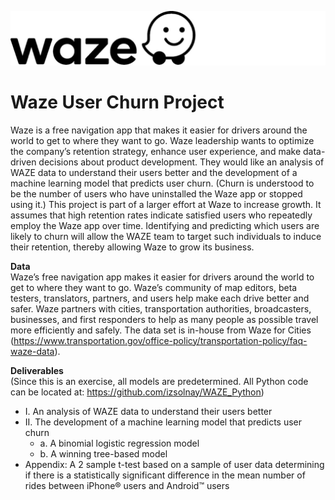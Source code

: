 ![](WAZE.jpg)
# Waze User Churn Project
Waze is a free navigation app that makes it easier for drivers around the world to get to where they want to go. Waze leadership wants to optimize the company’s retention strategy, enhance user experience, and make data-driven decisions about product development. They would like an analysis of WAZE data to understand their users better and the development of a machine learning model that predicts user churn. (Churn is understood to be the number of users who have uninstalled the Waze app or stopped using it.) 
This project is part of a larger effort at Waze to increase growth. It assumes that high retention rates indicate satisfied users who repeatedly employ the Waze app over time. Identifying and predicting which users are likely to churn will allow the WAZE team to target such individuals to induce their retention, thereby allowing Waze to grow its business. 

**Data** \
Waze’s free navigation app makes it easier for drivers around the world to get to where they want to go. Waze’s community of map editors, beta testers, translators, partners, and users help make each drive better and safer. Waze partners with cities, transportation authorities, broadcasters, businesses, and first responders to help as many people as possible travel more efficiently and safely. The data set is in-house from Waze for Cities (https://www.transportation.gov/office-policy/transportation-policy/faq-waze-data).

**Deliverables** \
(Since this is an exercise, all models are predetermined. All Python code can be located at: 
https://github.com/izsolnay/WAZE_Python)

* I.	An analysis of WAZE data to understand their users better 
* II.	The development of a machine learning model that predicts user churn
  * a.	A binomial logistic regression model
  * b.	A winning tree-based model
* Appendix: A 2 sample t-test based on a sample of user data determining if there is a statistically significant difference in the mean number of rides between iPhone® users and Android™ users
